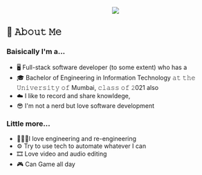 <p align="center">
    <img src="https://github.com/KeithDsouza25/KeithDsouza25//raw/main/assets/final.gif">
  </p>
<!--
<!--
-->

## 📖 𝙰𝚋𝚘𝚞𝚝 𝙼𝚎

### Baisically I'm a...

- 🖥️ Full-stack software developer (to some extent) who has a 
- 🎓 Bachelor of Engineering in Information Technology 𝚊𝚝 𝚝𝚑𝚎 𝚄𝚗𝚒𝚟𝚎𝚛𝚜𝚒𝚝𝚢 𝚘𝚏 Mumbai, 𝚌𝚕𝚊𝚜𝚜 𝚘𝚏 𝟸021 also
- ☁️ I like to record and share knowldege, 
- 😎 I'm not a nerd but love software development

### Little more...

- 🧑🏽‍🔬I love engineering and re-engineering
- ⚙️  Try to use tech to automate whatever I can
- 🎞️  Love video and audio editing
- 🎮  Can Game all day
